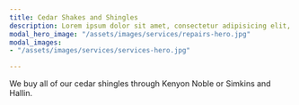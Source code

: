 ```yaml
---
title: Cedar Shakes and Shingles
description: Lorem ipsum dolor sit amet, consectetur adipisicing elit, sed do eiusmod
modal_hero_image: "/assets/images/services/repairs-hero.jpg"
modal_images:
- "/assets/images/services/services-hero.jpg"

---
```

We buy all of our cedar shingles through Kenyon Noble or Simkins and Hallin.